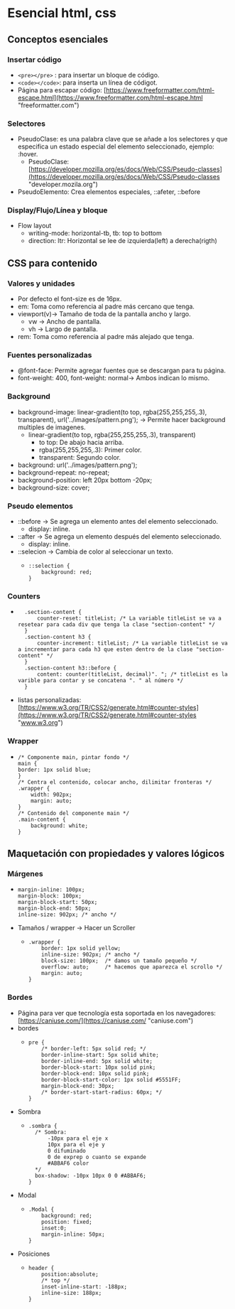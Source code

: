 # Esencial html, css
## Conceptos esenciales
### Insertar código
  - ``<pre></pre>`` : para insertar un bloque de código.
  - ``<code></code>``: para inserta un línea de códigot.
  - Página para escapar código: [https://www.freeformatter.com/html-escape.html](https://www.freeformatter.com/html-escape.html "freeformatter.com")

### Selectores
  - PseudoClase: es una palabra clave que se añade a los selectores y que especifica un estado especial del elemento seleccionado, ejemplo: :hover.
    - PseudoClase: [https://developer.mozilla.org/es/docs/Web/CSS/Pseudo-classes](https://developer.mozilla.org/es/docs/Web/CSS/Pseudo-classes "developer.mozila.org")
  - PseudoElemento: Crea elementos especiales, ::afeter, ::before

### Display/Flujo/Línea y bloque
  - Flow layout
    - writing-mode: horizontal-tb, tb: top to bottom
    - direction: ltr: Horizontal se lee de izquierda(left) a derecha(rigth)
 
## CSS para contenido

### Valores y unidades
  - Por defecto el font-size es de 16px.
  - em: Toma como referencia al padre más cercano que tenga.
  - viewport(v)-> Tamaño de toda de la pantalla ancho y largo.
    - vw -> Ancho de pantalla.
    - vh -> Largo de pantalla.
 - rem: Toma como referencia al padre más alejado que tenga.

### Fuentes personalizadas
  - @font-face: Permite agregar fuentes que se descargan para tu página.
  - font-weight: 400, font-weight: normal-> Ambos indican lo mismo.

### Background
  - background-image: linear-gradient(to top, rgba(255,255,255,.3), transparent), url('../images/pattern.png'); -> Permite hacer background multiples de imagenes.
    - linear-gradient(to top, rgba(255,255,255,.3), transparent)
      - to top: De abajo hacia arriba.
      - rgba(255,255,255,.3): Primer color.
      - transparent: Segundo color.
  - background: url('../images/pattern.png');
  - background-repeat: no-repeat;
  - background-position: left 20px bottom -20px;
  - background-size: cover;
 
### Pseudo elementos
  - ::before -> Se agrega un elemento antes del elemento seleccionado.
    - display: inline.
  - ::after -> Se agrega un elemento después del elemento seleccionado.
    - display: inline.
  - ::selecion -> Cambia de color al seleccionar un texto.
    - ```
      ::selection {
          background: red;
      }
      ```
      
### Counters
  - ```
      .section-content {
          counter-reset: titleList; /* La variable titleList se va a resetear para cada div que tenga la clase "section-content" */
      }
      .section-content h3 {
          counter-increment: titleList; /* La variable titleList se va a incrementar para cada h3 que esten dentro de la clase "section-content" */
      }
      .section-content h3::before {
          content: counter(titleList, decimal)". "; /* titleList es la varible para contar y se concatena ". " al número */
      }

    ```
  - listas personalizadas: [https://www.w3.org/TR/CSS2/generate.html#counter-styles](https://www.w3.org/TR/CSS2/generate.html#counter-styles "www.w3.org")

### Wrapper
  - ```
    /* Componente main, pintar fondo */
    main {
    border: 1px solid blue;
    }
    /* Centra el contenido, colocar ancho, dilimitar fronteras */
    .wrapper {
        width: 902px;
        margin: auto;
    }
    /* Contenido del componente main */
    .main-content {
        background: white;
    }
    ```
## Maquetación con propiedades y valores lógicos
### Márgenes
  - ```
    margin-inline: 100px; 
    margin-block: 100px; 
    margin-block-start: 50px;
    margin-block-end: 50px; 
    inline-size: 902px; /* ancho */
    ```
  - Tamaños / wrapper -> Hacer un Scroller
    - ```
      .wrapper {
          border: 1px solid yellow;
          inline-size: 902px; /* ancho */
          block-size: 100px;  /* damos un tamaño pequeño */
          overflow: auto;     /* hacemos que aparezca el scrollo */
          margin: auto;
      }

      ```
### Bordes
  - Página para ver que tecnología esta soportada en los navegadores: [https://caniuse.com/](https://caniuse.com/ "caniuse.com")
  - bordes
    - ```
      pre {
          /* border-left: 5px solid red; */
          border-inline-start: 5px solid white;
          border-inline-end: 5px solid white;
          border-block-start: 10px solid pink;
          border-block-end: 10px solid pink;
          border-block-start-color: 1px solid #5551FF; 
          margin-block-end: 30px;
          /* border-start-start-radius: 60px; */
      }
      ```
  - Sombra 
    - ```
      .sombra {
        /* Sombra: 
            -10px para el eje x
            10px para el eje y 
            0 difuminado
            0 de exprep o cuanto se expande
            #ABBAF6 color 
        */
        box-shadow: -10px 10px 0 0 #ABBAF6;
      }
      ```
  - Modal
    - ```
      .Modal {
          background: red;
          position: fixed;
          inset:0;
          margin-inline: 50px;
      }
      ```
 - Posiciones
    - ```
      header {
          position:absolute;
          /* top */
          inset-inline-start: -188px;
          inline-size: 188px;
      }      
      ```